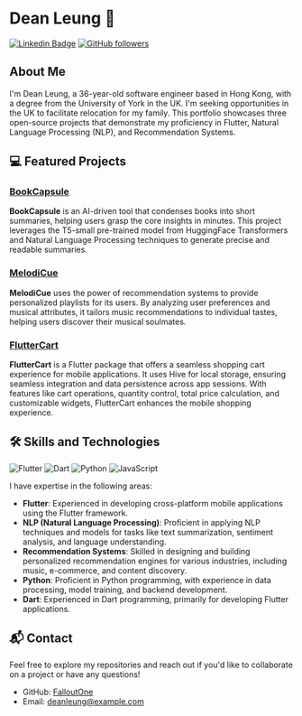 # Dean Leung 👋

[![Linkedin Badge](https://img.shields.io/badge/-Dean%20Leung-blue?style=flat-square&logo=Linkedin&logoColor=white&link=https://www.linkedin.com/in/dean-leung/)](https://www.linkedin.com/in/dean-leung/)
[![GitHub followers](https://img.shields.io/github/followers/FalloutOne?label=Follow&style=social)](https://github.com/FalloutOne)

## About Me

I'm Dean Leung, a 36-year-old software engineer based in Hong Kong, with a degree from the University of York in the UK. I'm seeking opportunities in the UK to facilitate relocation for my family. This portfolio showcases three open-source projects that demonstrate my proficiency in Flutter, Natural Language Processing (NLP), and Recommendation Systems.

## 💻 Featured Projects

### [BookCapsule](https://github.com/FalloutOne/BookCapsule)

**BookCapsule** is an AI-driven tool that condenses books into short summaries, helping users grasp the core insights in minutes. This project leverages the T5-small pre-trained model from HuggingFace Transformers and Natural Language Processing techniques to generate precise and readable summaries.

### [MelodiCue](https://github.com/FalloutOne/MelodiCue)

**MelodiCue** uses the power of recommendation systems to provide personalized playlists for its users. By analyzing user preferences and musical attributes, it tailors music recommendations to individual tastes, helping users discover their musical soulmates.

### [FlutterCart](https://github.com/FalloutOne/FlutterCart)

**FlutterCart** is a Flutter package that offers a seamless shopping cart experience for mobile applications. It uses Hive for local storage, ensuring seamless integration and data persistence across app sessions. With features like cart operations, quantity control, total price calculation, and customizable widgets, FlutterCart enhances the mobile shopping experience.

## 🛠️ Skills and Technologies

![Flutter](https://img.shields.io/badge/-Flutter-02569B?style=flat-square&logo=flutter)
![Dart](https://img.shields.io/badge/-Dart-0175C2?style=flat-square&logo=dart)
![Python](https://img.shields.io/badge/-Python-3776AB?style=flat-square&logo=python)
![JavaScript](https://img.shields.io/badge/-JavaScript-F7DF1E?style=flat-square&logo=javascript)

I have expertise in the following areas:

- **Flutter**: Experienced in developing cross-platform mobile applications using the Flutter framework.
- **NLP (Natural Language Processing)**: Proficient in applying NLP techniques and models for tasks like text summarization, sentiment analysis, and language understanding.
- **Recommendation Systems**: Skilled in designing and building personalized recommendation engines for various industries, including music, e-commerce, and content discovery.
- **Python**: Proficient in Python programming, with experience in data processing, model training, and backend development.
- **Dart**: Experienced in Dart programming, primarily for developing Flutter applications.

## 📬 Contact

Feel free to explore my repositories and reach out if you'd like to collaborate on a project or have any questions!

- GitHub: [FalloutOne](https://github.com/FalloutOne)
- Email: [deanleung@example.com](mailto:deanleung@example.com)
